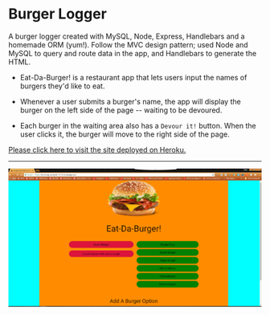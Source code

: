 # Burger Logger

A burger logger created with MySQL, Node, Express, Handlebars and a homemade ORM (yum!). Follow the MVC design pattern; used Node and MySQL to query and route data in the app, and Handlebars to generate the HTML.

* Eat-Da-Burger! is a restaurant app that lets users input the names of burgers they'd like to eat.

* Whenever a user submits a burger's name, the app will display the burger on the left side of the page -- waiting to be devoured.

* Each burger in the waiting area also has a `Devour it!` button. When the user clicks it, the burger will move to the right side of the page.

[Please click here to visit the site deployed on Heroku.](https://blooming-savannah-12174.herokuapp.com/)

***

![Burger Logger](burgereat.PNG)

